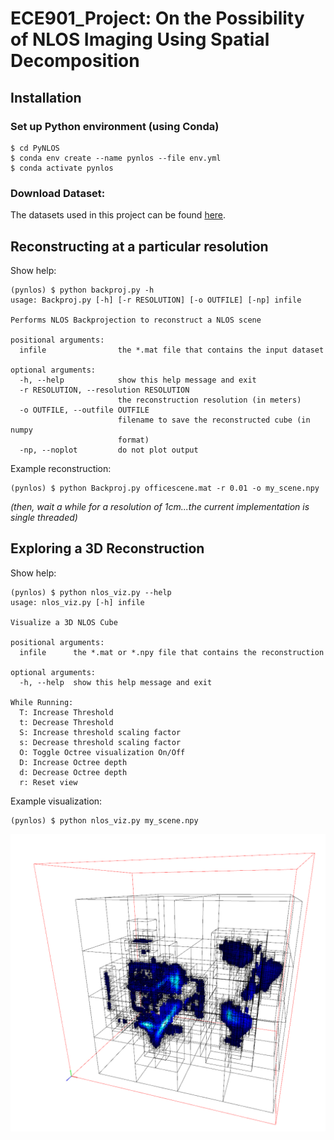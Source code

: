 # ECE901_Project: On the Possibility of NLOS Imaging Using Spatial Decomposition

## Installation

### Set up Python environment (using Conda)
```
$ cd PyNLOS
$ conda env create --name pynlos --file env.yml
$ conda activate pynlos
```

### Download Dataset:

The datasets used in this project can be found [here](https://doi.org/10.6084/m9.figshare.8084987).

## Reconstructing at a particular resolution
Show help:
```
(pynlos) $ python backproj.py -h
usage: Backproj.py [-h] [-r RESOLUTION] [-o OUTFILE] [-np] infile

Performs NLOS Backprojection to reconstruct a NLOS scene

positional arguments:
  infile                the *.mat file that contains the input dataset

optional arguments:
  -h, --help            show this help message and exit
  -r RESOLUTION, --resolution RESOLUTION
                        the reconstruction resolution (in meters)
  -o OUTFILE, --outfile OUTFILE
                        filename to save the reconstructed cube (in numpy
                        format)
  -np, --noplot         do not plot output
```

Example reconstruction:

```
(pynlos) $ python Backproj.py officescene.mat -r 0.01 -o my_scene.npy
```
*(then, wait a while for a resolution of 1cm...the current implementation is single threaded)*

## Exploring a 3D Reconstruction

Show help:
```
(pynlos) $ python nlos_viz.py --help
usage: nlos_viz.py [-h] infile

Visualize a 3D NLOS Cube

positional arguments:
  infile      the *.mat or *.npy file that contains the reconstruction

optional arguments:
  -h, --help  show this help message and exit

While Running:
  T: Increase Threshold
  t: Decrease Threshold
  S: Increase threshold scaling factor
  s: Decrease threshold scaling factor
  O: Toggle Octree visualization On/Off
  D: Increase Octree depth
  d: Decrease Octree depth
  r: Reset view
```

Example visualization:
```
(pynlos) $ python nlos_viz.py my_scene.npy
```

![Image of Octree NLOS Reconstruction](https://github.com/elbrandt/ECE901_Project/blob/main/Paper/images/officescene_octree.PNG)

